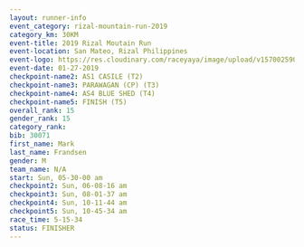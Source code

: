 ```yaml
---
layout: runner-info 
event_category: rizal-mountain-run-2019 
category_km: 30KM 
event-title: 2019 Rizal Moutain Run 
event-location: San Mateo, Rizal Philippines 
event-logo: https://res.cloudinary.com/raceyaya/image/upload/v1570025909/logo/rizal-mountain_gkfete.jpg 
event-date: 01-27-2019 
checkpoint-name2: AS1 CASILE (T2) 
checkpoint-name3: PARAWAGAN (CP) (T3) 
checkpoint-name4: AS4 BLUE SHED (T4) 
checkpoint-name5: FINISH (T5) 
overall_rank: 15
gender_rank: 15
category_rank: 
bib: 30071
first_name: Mark
last_name: Frandsen
gender: M
team_name: N/A
start: Sun, 05-30-00 am
checkpoint2: Sun, 06-08-16 am
checkpoint3: Sun, 08-01-37 am
checkpoint4: Sun, 10-11-44 am
checkpoint5: Sun, 10-45-34 am
race_time: 5-15-34
status: FINISHER
---
```

